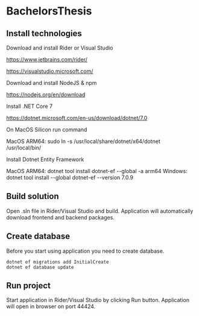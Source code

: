 # BachelorsThesis


## Install technologies

Download and install Rider or Visual Studio

https://www.jetbrains.com/rider/

https://visualstudio.microsoft.com/

Download and install NodeJS & npm

https://nodejs.org/en/download

Install .NET Core 7

https://dotnet.microsoft.com/en-us/download/dotnet/7.0

On MacOS Silicon run command

MacOS ARM64: sudo ln -s /usr/local/share/dotnet/x64/dotnet /usr/local/bin/

Install Dotnet Entity Framework

MacOS ARM64: dotnet tool install dotnet-ef --global -a arm64
Windows: dotnet tool install --global dotnet-ef --version 7.0.9

## Build solution

Open .sln file in Rider/Visual Studio and build. Application will automatically download frontend and backend packages.

## Create database

Before you start using application you need to create database.

```
dotnet ef migrations add InitialCreate 
dotnet ef database update
```

## Run project

Start application in Rider/Visual Studio by clicking Run button. Application will open in browser on port 44424.